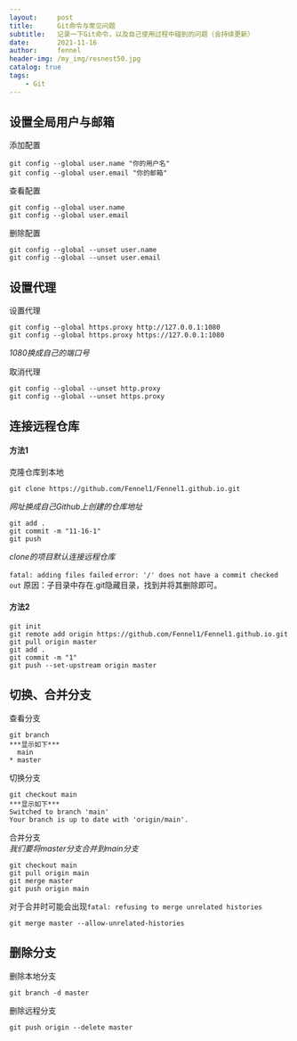 ```yaml
---
layout:     post
title:      Git命令与常见问题
subtitle:   记录一下Git命令，以及自己使用过程中碰到的问题（会持续更新）
date:       2021-11-16
author:     fennel
header-img: /my_img/resnest50.jpg
catalog: true
tags:
    - Git
---
```


## 设置全局用户与邮箱

添加配置
```
git config --global user.name "你的用户名"
git config --global user.email "你的邮箱"
```

查看配置
```
git config --global user.name
git config --global user.email
```

删除配置
```
git config --global --unset user.name
git config --global --unset user.email
```

## 设置代理

设置代理
```
git config --global https.proxy http://127.0.0.1:1080
git config --global https.proxy https://127.0.0.1:1080
```
*1080换成自己的端口号*

取消代理
```
git config --global --unset http.proxy
git config --global --unset https.proxy
```

## 连接远程仓库

#### 方法1
克隆仓库到本地
```
git clone https://github.com/Fennel1/Fennel1.github.io.git
```
*网址换成自己Github上创建的仓库地址*

```
git add .
git commit -m "11-16-1"
git push
```
*clone的项目默认连接远程仓库*

`fatal: adding files failed`
`error: '/' does not have a commit checked out`
原因：子目录中存在.git隐藏目录，找到并将其删除即可。

#### 方法2
```
git init
git remote add origin https://github.com/Fennel1/Fennel1.github.io.git
git pull origin master
git add .
git commit -m "1"
git push --set-upstream origin master
```

## 切换、合并分支

查看分支
```
git branch
***显示如下***
  main
* master
```

切换分支
```
git checkout main
***显示如下***
Switched to branch 'main'
Your branch is up to date with 'origin/main'.
```

合并分支<br>
*我们要将master分支合并到main分支*
```
git checkout main
git pull origin main
git merge master
git push origin main
```

对于合并时可能会出现`fatal: refusing to merge unrelated histories`
```
git merge master --allow-unrelated-histories
```

## 删除分支

删除本地分支
```
git branch -d master
```
删除远程分支
```
git push origin --delete master
```




